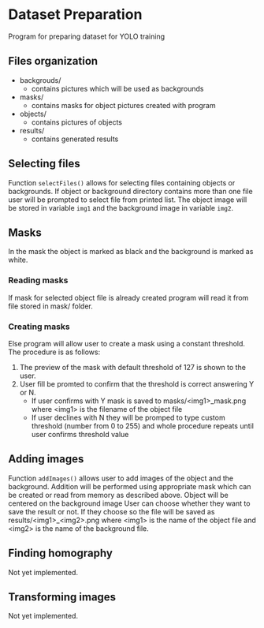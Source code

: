 # Dataset Preparation
Program for preparing dataset for YOLO training

## Files organization
* backgrouds/
  * contains pictures which will be used as backgrounds
* masks/
  * contains masks for object pictures created with program
* objects/
  * contains pictures of objects
* results/
  * contains generated results

## Selecting files
Function `selectFiles()` allows for selecting files containing objects or backgrounds.
If object or background directory contains more than one file user will be prompted to select file from printed list.
The object image will be stored in variable `img1` and the background image in variable `img2`.

## Masks
In the mask the object is marked as black and the background is marked as white.
### Reading masks
If mask for selected object file is already created program will read it from file stored in mask/ folder. 
### Creating masks
Else program will allow user to create a mask using a constant threshold.
The procedure is as follows:
1. The preview of the mask with default threshold of 127 is shown to the user.
2. User fill be promted to confirm that the threshold is correct answering Y or N.
    * If user confirms with Y mask is saved to masks/\<img1\>_mask.png where \<img1\> is the filename of the object file
    * If user declines with N they will be promped to type custom threshold (number from 0 to 255) and whole procedure repeats until user confirms threshold value
  
## Adding images
Function `addImages()` allows user to add images of the object and the background. Addition will be performed using appropriate mask which can be created or read from memory as described above. Object will be centered on the background image
User can choose whether they want to save the result or not. If they choose so the file will be saved as results/\<img1\>_\<img2\>.png where \<img1\> is the name of the object file and \<img2\> is the name of the background file.
  
## Finding homography
Not yet implemented.

## Transforming images
Not yet implemented.
